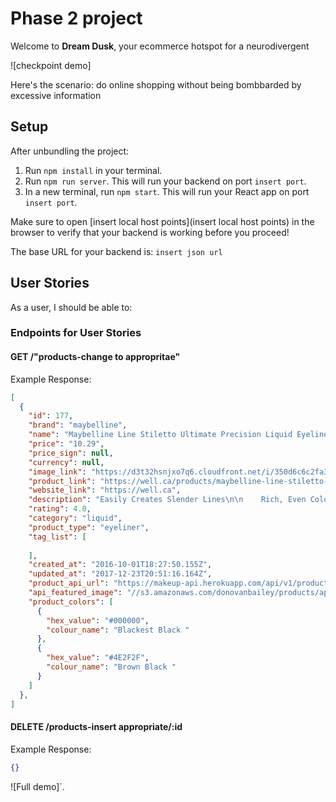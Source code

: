 # Phase 2 project

Welcome to **Dream Dusk**, your ecommerce hotspot for a neurodivergent


![checkpoint demo]

Here's the scenario: do online shopping without being bombbarded by excessive information



## Setup

After unbundling the project:

1. Run `npm install` in your terminal.
2. Run `npm run server`. This will run your backend on port `insert port`.
3. In a new terminal, run `npm start`. This will run your React app on port `insert port`.

Make sure to open [insert local host points](insert local host points) in
the browser to verify that your backend is working before you proceed!

The base URL for your backend is: `insert json url`


## User Stories

As a user, I should be able to:



### Endpoints for User Stories

#### GET /"products-change to appropritae"

Example Response:

```json
[
  {
    "id": 177,
    "brand": "maybelline",
    "name": "Maybelline Line Stiletto Ultimate Precision Liquid Eyeliner",
    "price": "10.29",
    "price_sign": null,
    "currency": null,
    "image_link": "https://d3t32hsnjxo7q6.cloudfront.net/i/350d6c6c2fa3add8ee40189cd19bfe0a_ra,w158,h184_pa,w158,h184.png",
    "product_link": "https://well.ca/products/maybelline-line-stiletto-ultimate_17295.html",
    "website_link": "https://well.ca",
    "description": "Easily Creates Slender Lines\n\n    Rich, Even Color\n    All-Day Wear\n    Smooth Glide Felt Tip\n    Flexible tip guides on smoothly for the most precise control.\n    All-day wear up to 8 hours\n",
    "rating": 4.0,
    "category": "liquid",
    "product_type": "eyeliner",
    "tag_list": [
      
    ],
    "created_at": "2016-10-01T18:27:50.155Z",
    "updated_at": "2017-12-23T20:51:16.164Z",
    "product_api_url": "https://makeup-api.herokuapp.com/api/v1/products/177.json",
    "api_featured_image": "//s3.amazonaws.com/donovanbailey/products/api_featured_images/000/000/177/original/open-uri20171223-4-p0eowt?1514062276",
    "product_colors": [
      {
        "hex_value": "#000000",
        "colour_name": "Blackest Black "
      },
      {
        "hex_value": "#4E2F2F",
        "colour_name": "Brown Black "
      }
    ]
  },
]
```

#### DELETE /products-insert appropriate/:id

Example Response:

```json
{}
```


![Full demo]`.
